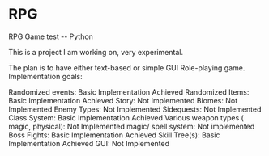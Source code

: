 # RPG
RPG Game test -- Python

This is a project I am working on, very experimental. 

The plan is to have either text-based or simple GUI Role-playing game. 
Implementation goals:

  Randomized events: Basic Implementation Achieved
  Randomized Items: Basic Implementation Achieved
  Story: Not Implemented
  Biomes: Not Implemented
  Enemy Types: Not Implemented
  Sidequests: Not Implemented
  Class System: Basic Implementation Achieved
  Various weapon types ( magic, physical): Not Implemented
  magic/ spell system: Not implemented
  Boss Fights: Basic Implementation Achieved
  Skill Tree(s): Basic Implementation Achieved 
  GUI: Not Implemented





